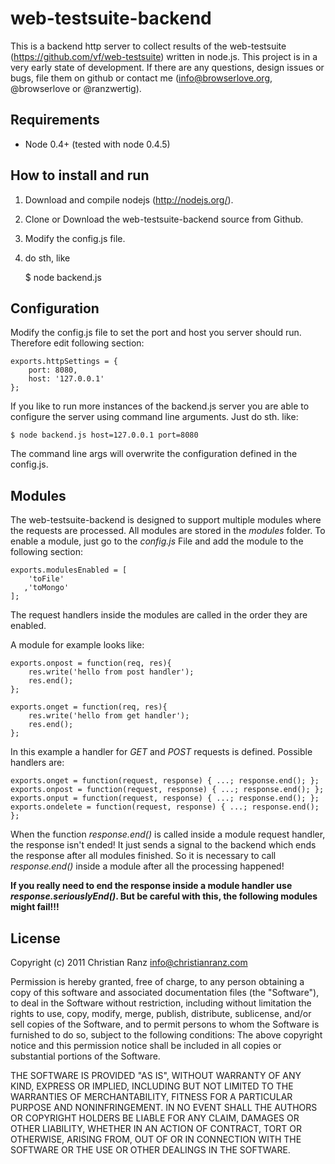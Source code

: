 web-testsuite-backend
=====================

This is a backend http server to collect results of the web-testsuite (https://github.com/vf/web-testsuite) written in node.js.
This project is in a very early state of development. If there are any questions, design issues or bugs, file them on github or
contact me (info@browserlove.org, @browserlove or @ranzwertig).

Requirements
------------

- Node 0.4+ (tested with node 0.4.5)

How to install and run
----------------------

1. Download and compile nodejs (http://nodejs.org/).
2. Clone or Download the web-testsuite-backend source from Github.
3. Modify the config.js file.
4. do sth, like 

    $ node backend.js

Configuration
-------------

Modify the config.js file to set the port and host you server should run.
Therefore edit following section:

    exports.httpSettings = {
        port: 8080,
        host: '127.0.0.1'
    };

If you like to run more instances of the backend.js server you are able to 
configure the server using command line arguments. Just do sth. like:

    $ node backend.js host=127.0.0.1 port=8080

The command line args will overwrite the configuration defined in the config.js.

Modules
-------

The web-testsuite-backend is designed to support multiple modules where the requests are processed. 
All modules are stored in the *modules* folder. To enable a module, just go to the *config.js* 
File and add the module to the following section:

    exports.modulesEnabled = [
        'toFile'
       ,'toMongo'
    ];

The request handlers inside the modules are called in the order they are enabled. 

A module for example looks like:

    exports.onpost = function(req, res){
        res.write('hello from post handler');
        res.end();
    };
    
    exports.onget = function(req, res){
        res.write('hello from get handler');
        res.end();  
    };

In this example a handler for *GET* and *POST* requests is defined. Possible handlers are:

    exports.onget = function(request, response) { ...; response.end(); };
    exports.onpost = function(request, response) { ...; response.end(); };
    exports.onput = function(request, response) { ...; response.end(); };
    exports.ondelete = function(request, response) { ...; response.end(); };

When the function *response.end()* is called inside a module request handler, the response isn't ended!
It just sends a signal to the backend which ends the response after all modules finished.
So it is necessary to call *response.end()* inside a module after all the processing happened!

**If you really need to end the response inside a module handler use *response.seriouslyEnd()*. But be
careful with this, the following modules might fail!!!**

License
-------

Copyright (c) 2011 Christian Ranz <info@christianranz.com>

Permission is hereby granted, free of charge, to any person obtaining a copy of this software and associated documentation files (the "Software"), to deal in the Software without restriction, including without limitation the rights to use, copy, modify, merge, publish, distribute, sublicense, and/or sell copies of the Software, and to permit persons to whom the Software is furnished to do so, subject to the following conditions:
The above copyright notice and this permission notice shall be included in all copies or substantial portions of the Software.

THE SOFTWARE IS PROVIDED "AS IS", WITHOUT WARRANTY OF ANY KIND, EXPRESS OR IMPLIED, INCLUDING BUT NOT LIMITED TO THE WARRANTIES OF MERCHANTABILITY, FITNESS FOR A PARTICULAR PURPOSE AND NONINFRINGEMENT. IN NO EVENT SHALL THE AUTHORS OR COPYRIGHT HOLDERS BE LIABLE FOR ANY CLAIM, DAMAGES OR OTHER LIABILITY, WHETHER IN AN ACTION OF CONTRACT, TORT OR OTHERWISE, ARISING FROM, OUT OF OR IN CONNECTION WITH THE SOFTWARE OR THE USE OR OTHER DEALINGS IN THE SOFTWARE.



